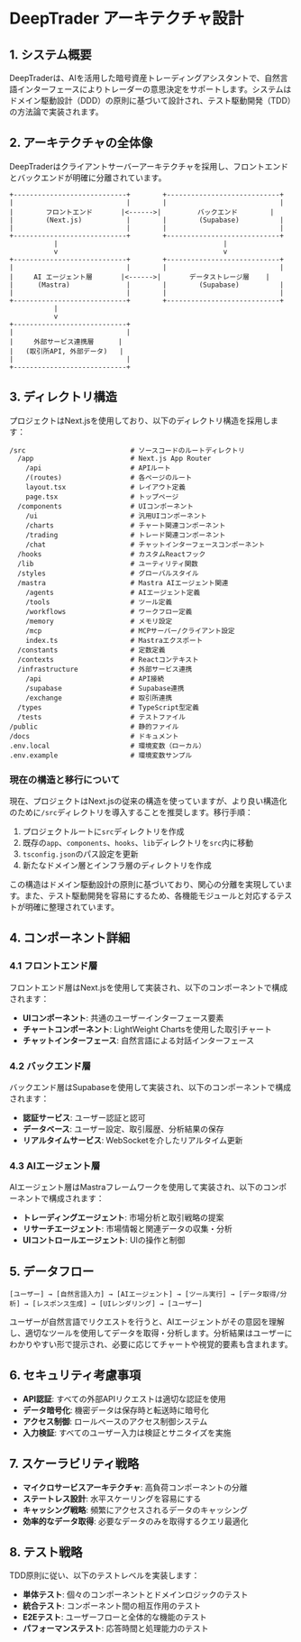 # DeepTrader アーキテクチャ設計

## 1. システム概要

DeepTraderは、AIを活用した暗号資産トレーディングアシスタントで、自然言語インターフェースによりトレーダーの意思決定をサポートします。システムはドメイン駆動設計（DDD）の原則に基づいて設計され、テスト駆動開発（TDD）の方法論で実装されます。

## 2. アーキテクチャの全体像

DeepTraderはクライアントサーバーアーキテクチャを採用し、フロントエンドとバックエンドが明確に分離されています。

```
+----------------------------+        +----------------------------+
|                            |        |                            |
|        フロントエンド       |<------>|         バックエンド        |
|        (Next.js)           |        |        (Supabase)          |
|                            |        |                            |
+----------------------------+        +----------------------------+
           |                                         |
           v                                         v
+----------------------------+        +----------------------------+
|                            |        |                            |
|     AI エージェント層       |<------>|       データストレージ層    |
|      (Mastra)              |        |        (Supabase)          |
|                            |        |                            |
+----------------------------+        +----------------------------+
           |
           v
+----------------------------+
|                            |
|     外部サービス連携層      |
|   (取引所API, 外部データ)   |
|                            |
+----------------------------+
```

## 3. ディレクトリ構造

プロジェクトはNext.jsを使用しており、以下のディレクトリ構造を採用します：

```
/src                          # ソースコードのルートディレクトリ
  /app                        # Next.js App Router
    /api                      # APIルート
    /(routes)                 # 各ページのルート
    layout.tsx                # レイアウト定義
    page.tsx                  # トップページ
  /components                 # UIコンポーネント
    /ui                       # 汎用UIコンポーネント
    /charts                   # チャート関連コンポーネント
    /trading                  # トレード関連コンポーネント
    /chat                     # チャットインターフェースコンポーネント
  /hooks                      # カスタムReactフック
  /lib                        # ユーティリティ関数
  /styles                     # グローバルスタイル
  /mastra                     # Mastra AIエージェント関連
    /agents                   # AIエージェント定義
    /tools                    # ツール定義
    /workflows                # ワークフロー定義
    /memory                   # メモリ設定
    /mcp                      # MCPサーバー/クライアント設定
    index.ts                  # Mastraエクスポート
  /constants                  # 定数定義
  /contexts                   # Reactコンテキスト
  /infrastructure             # 外部サービス連携
    /api                      # API接続
    /supabase                 # Supabase連携
    /exchange                 # 取引所連携
  /types                      # TypeScript型定義
  /tests                      # テストファイル
/public                       # 静的ファイル
/docs                         # ドキュメント
.env.local                    # 環境変数（ローカル）
.env.example                  # 環境変数サンプル
```

### 現在の構造と移行について

現在、プロジェクトはNext.jsの従来の構造を使っていますが、より良い構造化のために`/src`ディレクトリを導入することを推奨します。移行手順：

1. プロジェクトルートに`src`ディレクトリを作成
2. 既存の`app`、`components`、`hooks`、`lib`ディレクトリを`src`内に移動
3. `tsconfig.json`のパス設定を更新
4. 新たなドメイン層とインフラ層のディレクトリを作成

この構造はドメイン駆動設計の原則に基づいており、関心の分離を実現しています。また、テスト駆動開発を容易にするため、各機能モジュールと対応するテストが明確に整理されています。

## 4. コンポーネント詳細

### 4.1 フロントエンド層

フロントエンド層はNext.jsを使用して実装され、以下のコンポーネントで構成されます：

- **UIコンポーネント**: 共通のユーザーインターフェース要素
- **チャートコンポーネント**: LightWeight Chartsを使用した取引チャート
- **チャットインターフェース**: 自然言語による対話インターフェース

### 4.2 バックエンド層

バックエンド層はSupabaseを使用して実装され、以下のコンポーネントで構成されます：

- **認証サービス**: ユーザー認証と認可
- **データベース**: ユーザー設定、取引履歴、分析結果の保存
- **リアルタイムサービス**: WebSocketを介したリアルタイム更新

### 4.3 AIエージェント層

AIエージェント層はMastraフレームワークを使用して実装され、以下のコンポーネントで構成されます：

- **トレーディングエージェント**: 市場分析と取引戦略の提案
- **リサーチエージェント**: 市場情報と関連データの収集・分析
- **UIコントロールエージェント**: UIの操作と制御

## 5. データフロー

```
[ユーザー] → [自然言語入力] → [AIエージェント] → [ツール実行] → [データ取得/分析] → [レスポンス生成] → [UIレンダリング] → [ユーザー]
```

ユーザーが自然言語でリクエストを行うと、AIエージェントがその意図を理解し、適切なツールを使用してデータを取得・分析します。分析結果はユーザーにわかりやすい形で提示され、必要に応じてチャートや視覚的要素も含まれます。

## 6. セキュリティ考慮事項

- **API認証**: すべての外部APIリクエストは適切な認証を使用
- **データ暗号化**: 機密データは保存時と転送時に暗号化
- **アクセス制御**: ロールベースのアクセス制御システム
- **入力検証**: すべてのユーザー入力は検証とサニタイズを実施

## 7. スケーラビリティ戦略

- **マイクロサービスアーキテクチャ**: 高負荷コンポーネントの分離
- **ステートレス設計**: 水平スケーリングを容易にする
- **キャッシング戦略**: 頻繁にアクセスされるデータのキャッシング
- **効率的なデータ取得**: 必要なデータのみを取得するクエリ最適化

## 8. テスト戦略

TDD原則に従い、以下のテストレベルを実装します：

- **単体テスト**: 個々のコンポーネントとドメインロジックのテスト
- **統合テスト**: コンポーネント間の相互作用のテスト
- **E2Eテスト**: ユーザーフローと全体的な機能のテスト
- **パフォーマンステスト**: 応答時間と処理能力のテスト
